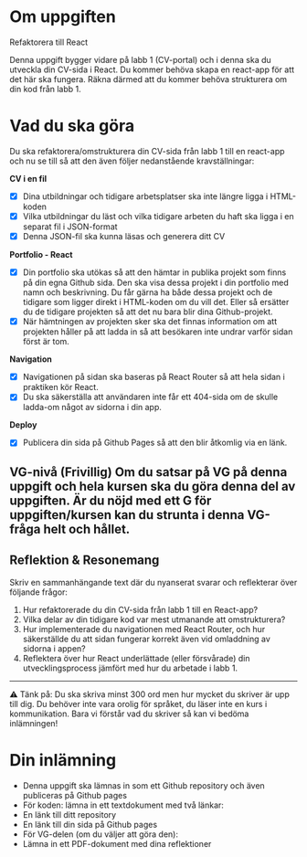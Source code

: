 # Om uppgiften
Refaktorera till React

Denna uppgift bygger vidare på labb 1 (CV-portal) och i denna ska du utveckla din CV-sida i React. Du kommer behöva skapa en react-app för att det här ska fungera. Räkna därmed att du kommer behöva strukturera om din kod från labb 1.

# Vad du ska göra
Du ska refaktorera/omstrukturera din CV-sida från labb 1 till en react-app och nu se till så att den även följer nedanstående kravställningar:

**CV i en fil**
- [x] Dina utbildningar och tidigare arbetsplatser ska inte längre ligga i HTML-koden
- [x] Vilka utbildningar du läst och vilka tidigare arbeten du haft ska ligga i en separat fil i JSON-format
- [x] Denna JSON-fil ska kunna läsas och generera ditt CV

**Portfolio - React**
- [x] Din portfolio ska utökas så att den hämtar in publika projekt som finns på din egna Github sida. Den ska visa dessa projekt i din portfolio med namn och beskrivning.
Du får gärna ha både dessa projekt och de tidigare som ligger direkt i HTML-koden om du vill det. Eller så ersätter du de tidigare projekten så att det nu bara blir dina Github-projekt.
- [x] När hämtningen av projekten sker ska det finnas information om att projekten håller på att ladda in så att besökaren inte undrar varför sidan först är tom.

**Navigation**
- [x] Navigationen på sidan ska baseras på React Router så att hela sidan i praktiken kör React.
- [x] Du ska säkerställa att användaren inte får ett 404-sida om de skulle ladda-om något av sidorna i din app.

**Deploy**
- [x] Publicera din sida på Github Pages så att den blir åtkomlig via en länk.

**VG-nivå (Frivillig)**
Om du satsar på VG på denna uppgift och hela kursen ska du göra denna del av uppgiften. Är du nöjd med ett G för uppgiften/kursen kan du strunta i denna VG-fråga helt och hållet.
---

## Reflektion & Resonemang
Skriv en sammanhängande text där du nyanserat svarar och reflekterar över följande frågor:
1. Hur refaktorerade du din CV-sida från labb 1 till en React-app?
2. Vilka delar av din tidigare kod var mest utmanande att omstrukturera?
3. Hur implementerade du navigationen med React Router, och hur säkerställde du att sidan fungerar korrekt även vid omladdning av sidorna i appen?
4. Reflektera över hur React underlättade (eller försvårade) din utvecklingsprocess jämfört med hur du arbetade i labb 1.
---

⚠️ Tänk på:
Du ska skriva minst 300 ord men hur mycket du skriver är upp till dig.
Du behöver inte vara orolig för språket, du läser inte en kurs i kommunikation. Bara vi förstår vad du skriver så kan vi bedöma inlämningen!

# Din inlämning
- Denna uppgift ska lämnas in som ett Github repository och även publiceras på Github pages
- För koden: lämna in ett textdokument med två länkar:
- En länk till ditt repository
- En länk till din sida på Github pages
- För VG-delen (om du väljer att göra den):
- Lämna in ett PDF-dokument med dina reflektioner